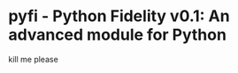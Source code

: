 # pyfi - Python Fidelity v0.1: An advanced module for Python
<html>
<head>
</head>
<body>
<p>kill me please</p>
</body>
</html>
